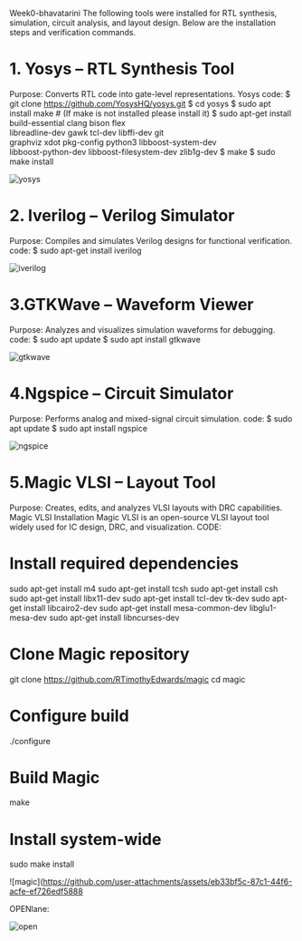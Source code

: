 Week0-bhavatarini
The following tools were installed for RTL synthesis, simulation, circuit analysis, and layout design. Below are the installation steps and verification commands.
# 1. Yosys – RTL Synthesis Tool
Purpose: Converts RTL code into gate-level representations.
Yosys
code:
$ git clone https://github.com/YosysHQ/yosys.git
$ cd yosys 
$ sudo apt install make # (If make is not installed please install it) 
$ sudo apt-get install build-essential clang bison flex \
    libreadline-dev gawk tcl-dev libffi-dev git \
    graphviz xdot pkg-config python3 libboost-system-dev \
    libboost-python-dev libboost-filesystem-dev zlib1g-dev
$ make 
$ sudo make install

![yosys](https://github.com/user-attachments/assets/34a8ac24-55ac-4f65-b73c-599ea5bb176a)




# 2. Iverilog – Verilog Simulator
Purpose: Compiles and simulates Verilog designs for functional verification.
code:
$ sudo apt-get install iverilog


![iverilog](https://github.com/user-attachments/assets/2d83a4eb-e37f-4e62-a3f1-0aeb1050e761)




# 3.GTKWave – Waveform Viewer
Purpose: Analyzes and visualizes simulation waveforms for debugging.
code:
$ sudo apt update
$ sudo apt install gtkwave



![gtkwave](https://github.com/user-attachments/assets/b0a652e6-ffe8-4d3b-9db7-1cc981073879)



# 4.Ngspice – Circuit Simulator
Purpose: Performs analog and mixed-signal circuit simulation.
code:
$ sudo apt update
$ sudo apt install ngspice


![ngspice](https://github.com/user-attachments/assets/233c0c9a-881f-436b-9df2-fc447ef5a7a9)


# 5.Magic VLSI – Layout Tool
Purpose: Creates, edits, and analyzes VLSI layouts with DRC capabilities.
Magic VLSI Installation
Magic VLSI is an open-source VLSI layout tool widely used for IC design, DRC, and visualization.
CODE:
# Install required dependencies
sudo apt-get install m4
sudo apt-get install tcsh
sudo apt-get install csh
sudo apt-get install libx11-dev
sudo apt-get install tcl-dev tk-dev
sudo apt-get install libcairo2-dev
sudo apt-get install mesa-common-dev libglu1-mesa-dev
sudo apt-get install libncurses-dev

# Clone Magic repository
git clone https://github.com/RTimothyEdwards/magic
cd magic

# Configure build
./configure

# Build Magic
make

# Install system-wide
sudo make install


![magic](https://github.com/user-attachments/assets/eb33bf5c-87c1-44f6-acfe-ef726edf5888


OPENlane:

![open](https://github.com/user-attachments/assets/552f25b9-ca3d-4d60-ab0c-d92ffef78648)











